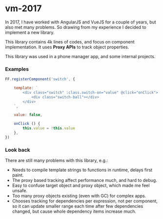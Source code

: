 # vm-2017

In 2017, I have worked with AngularJS and VueJS for a couple of years, but also met many problems. So drawing from my experience I decided to implement a new library.

This library contains 4k lines of codes, and focus on component implementation. It uses **Proxy APIs** to track object properties.

This library was used in a phone manager app, and some internal projects.



### Examples

```js
FF.registerComponent('switch', {

	template: `
		<div class="switch" :class.switch-on="value" @click="onClick">
			<div class="switch-ball"></div>
		</div>
	`,

	value: false, 

	onClick () {
		this.value = !this.value
	},
})
```



### Look back

There are still many problems with this library, e.g.:

- Needs to compile template strings to functions in runtime, delays first paint.
- The proxy based tracking affect performance much, and hard to debug.
- Easy to confuse target object and proxy object, which made me feel unsafe.
- Too many proxy objects existing (even with GC) for complex apps.
- Chooses tracking for dependencies per expression, not per component, so it can update smaller range each time after few dependencies changed, but cause whole dependency items increase much.
